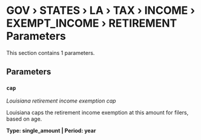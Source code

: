 # GOV › STATES › LA › TAX › INCOME › EXEMPT_INCOME › RETIREMENT Parameters

This section contains 1 parameters.

## Parameters

### `cap`
*Louisiana retirement income exemption cap*

Louisiana caps the retirement income exemption at this amount for filers, based on age.

**Type: single_amount | Period: year**

